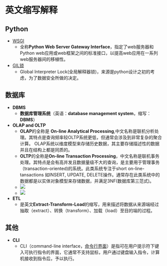 # 英文缩写解释

## Python

-  [WSGI](../python/WSGI.md)
    -  全称**Python Web Server Gateway Interface**，指定了web服务器和Python web应用或web框架之间的标准接口，以提高web应用在一系列web服务器间的移植性。
-  [GIL锁](Python并发编程.md)
    -  Global Interpreter Lock(全局解释器锁)，来源是python设计之初的考虑，为了数据安全所做的决定。


## 数据库

-  **DBMS**
    -  **数据库管理系统**（英语：**database management system**，缩写：**DBMS**）
-  **OLAP and OLTP**
    - **OLAP**的全称是 **On-line Analytical Processing**,中文名称是联机分析处理。其特点是查询频率较OLTP系统更低，但通常会涉及到非常复杂的聚合计算。 OLAP系统以维度模型来存储历史数据，其主要存储描述性的数据并且在结构上都是同质的。
    - **OLTP**的全称是**On-line Transaction Processing**，中文名称是联机事务处理。其特点是会有高并发且数据量级不大的查询，是主要用于管理事务（transaction-oriented)的系统。此类系统专注于short on-line-tansactions 如INSERT, UPDATE, DELETE操作。通常存在此类系统中的数据都是以实体对象模型来存储数据，并满足3NF(数据库第三范式)。
    - ![](https://pic1.zhimg.com/80/v2-e7a716b0a66831d791e4aa976a1ff891_720w.jpg?source=1940ef5c)
    - ![](https://pic3.zhimg.com/80/v2-a93f3a070d632b7c7b53767fbc5a135d_720w.jpg?source=1940ef5c)
- **ETL**
    - 是英文**Extract-Transform-Load**的缩写，用来描述将数据从来源端经过抽取（extract）、转换（transform）、加载（load）至目的端的过程。

## 其他

-   **CLI**
    -    CLI（command-line interface，[命令行界面](http://baike.baidu.com/view/5483485.htm)）是指可在用户提示符下键入可执行指令的界面，它通常不支持鼠标，用户通过键盘输入指令，计算机接收到指令后，予以执行。

